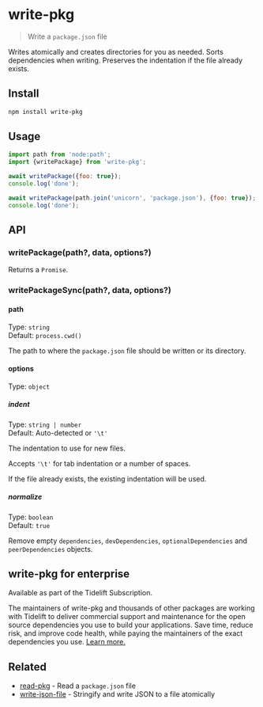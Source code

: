 # write-pkg

> Write a `package.json` file

Writes atomically and creates directories for you as needed. Sorts dependencies when writing. Preserves the indentation if the file already exists.

## Install

```sh
npm install write-pkg
```

## Usage

```js
import path from 'node:path';
import {writePackage} from 'write-pkg';

await writePackage({foo: true});
console.log('done');

await writePackage(path.join('unicorn', 'package.json'), {foo: true});
console.log('done');
```

## API

### writePackage(path?, data, options?)

Returns a `Promise`.

### writePackageSync(path?, data, options?)

#### path

Type: `string`\
Default: `process.cwd()`

The path to where the `package.json` file should be written or its directory.

#### options

Type: `object`

##### indent

Type: `string | number`\
Default: Auto-detected or `'\t'`

The indentation to use for new files.

Accepts `'\t'` for tab indentation or a number of spaces.

If the file already exists, the existing indentation will be used.

##### normalize

Type: `boolean`\
Default: `true`

Remove empty `dependencies`, `devDependencies`, `optionalDependencies` and `peerDependencies` objects.

## write-pkg for enterprise

Available as part of the Tidelift Subscription.

The maintainers of write-pkg and thousands of other packages are working with Tidelift to deliver commercial support and maintenance for the open source dependencies you use to build your applications. Save time, reduce risk, and improve code health, while paying the maintainers of the exact dependencies you use. [Learn more.](https://tidelift.com/subscription/pkg/npm-write-pkg?utm_source=npm-write-pkg&utm_medium=referral&utm_campaign=enterprise&utm_term=repo)

## Related

- [read-pkg](https://github.com/sindresorhus/read-pkg) - Read a `package.json` file
- [write-json-file](https://github.com/sindresorhus/write-json-file) - Stringify and write JSON to a file atomically

